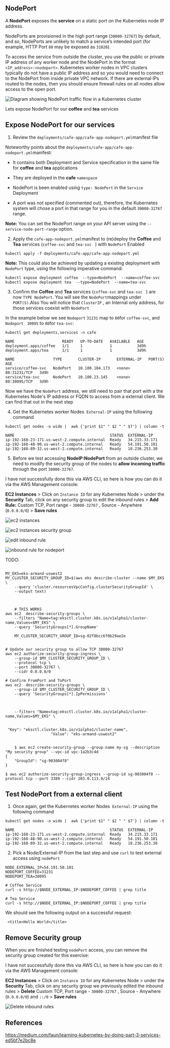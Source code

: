 ## NodePort



A **NodePort** exposes the **service** on a static port on the Kubernetes node IP address.

NodePorts are provisioned in the high port range (`30000-32767`)  by default, and so, NodePorts are unlikely to match a service’s intended port (for example, HTTP Port `80` may be exposed as `31020`).

To access the service from outside the cluster, you use the  public or private IP address of any worker node and the NodePort in the format `<IP_address>:<nodeport>`. Kubernetes worker nodes in VPC clusters typically do not have a public IP address and so you would need to connect to the NodePort from inside private VPC network. If there are external IPs routed to the nodes, then you should ensure firewall rules on all nodes allow access to the open port.



![Diagram showing NodePort traffic flow in a Kubernetes cluster](media/nodeport.png)

Lets expose NodePort for our **coffee** and **tea** services



## Expose NodePort for our services

1. Review the `deployments/cafe-app/cafe-app-nodeport.yml`manifest file

Noteworthy points about the `deployments/cafe-app/cafe-app-nodeport.yml`manifest:

* It contains both Deployment and Service specification in the same file for **coffee** and **tea** applications

* They are deployed in the **cafe** `namespace`
* NodePort is been enabled using `type: NodePort` in the `Service` Deployment
* A port was not specified (commented out), therefore, the Kubernetes system will chose a port in that range for you in the default `30000-32767` range.  

**Note:** You can set the NodePort range on your API server using the   `--service-node-port-range` option. 



2. Apply the `cafe-app-nodeport.yml`manifest to (re)deploy the **Coffee** and **Tea** services (`coffee-svc` and `tea-svc ` ) with `NodePort` Enabled

```
kubectl apply -f deployments/cafe-app/cafe-app-nodeport.yml
```

**Note:** This could also be achieved by updating a existing deployment with `NodePort` type, using the following imperative command: 

`````
kubectl expose deployment coffee  --type=NodePort  --name=coffee-svc
kubectl expose deployment tea  --type=NodePort  --name=tea-svc
`````

3. Confirm the **Coffee** and **Tea** services (`coffee-svc` and `tea-svc ` ) are now `TYPE NodePort`. You will see the `NodePort`mappings under `PORT(S)`.Also You will notice that `ClusterIP` , an Internal only address, for those services coexist with `NodePort` 

In the example below we see `Nodeport` `31231` map to `80`for `coffee-svc`, and `Nodeport` ` 30095` to `80`for `tea-svc`:

```
kubectl get deployments,services -n cafe

NAME                     READY   UP-TO-DATE   AVAILABLE   AGE
deployment.apps/coffee   1/1     1            1           3d9h
deployment.apps/tea      1/1     1            1           3d9h

NAME                 TYPE       CLUSTER-IP       EXTERNAL-IP   PORT(S)        AGE
service/coffee-svc   NodePort   10.100.104.173   <none>        80:31231/TCP   3d9h
service/tea-svc      NodePort   10.100.23.145    <none>        80:30095/TCP   3d9h
```

Now we have the `NodePort` address, we still need to pair that port with a the Kubernetes Node's IP address or FQDN to access from a external client. We can find that out in the next step

4. Get the Kubernetes worker Nodes` External-IP` using the following command

```
kubectl get nodes -o wide |  awk {'print $1" " $2 " " $7'} | column -t

NAME                                          STATUS  EXTERNAL-IP
ip-192-168-23-171.us-west-2.compute.internal  Ready   34.215.33.171
ip-192-168-48-90.us-west-2.compute.internal   Ready   54.191.50.101
ip-192-168-89-32.us-west-2.compute.internal   Ready   18.236.253.30
```

5. Before we test accessing **NodeIP:NodePort** from an outside cluster, we need to modify the security group of the nodes to **allow incoming traffic** through the port `30000-32767`.



I have not successfully done this via AWS CLI, so here is how you can do it via the AWS Management console:

**EC2 Instances** > Click on `Instance ID` for any Kubernetes Node  > under the **Security** Tab, click on any security group to edit the inbound rules > **Add Rule:** Custom TCP, Port range - `30000-32767` , Source - Anywhere (`0.0.0.0/0`) > **Save rules**

![ec2 instances](media/ec2_instances.png)



![ec2 instances security group](media/ec2_instances-security-group.png)



![edit inbound rule](media/security-group-edit-inbound-rules.png)

![inbound rule for nodeport](media/security-group-edit-inbound-rules-nodeport.png)



TODO:

```

MY_EKS=eks-armand-uswest2
MY_CLUSTER_SECURITY_GROUP_ID=$(aws eks describe-cluster --name $MY_EKS \
	--query 'cluster.resourcesVpcConfig.clusterSecurityGroupId' \
	--output text)
	

	
	# THIS WORKS
aws ec2  describe-security-groups \
	--filters "Name=tag:eksctl.cluster.k8s.io/v1alpha1/cluster-name,Values=$MY_EKS" \
	--query 'SecurityGroups[*].GroupName' 
	
	MY_CLUSTER_SECURITY_GROUP_ID=sg-02f8bcc6f0b29ae2e
	

# Update our security group to allow TCP 30000-32767
aws ec2 authorize-security-group-ingress \
	--group-id $MY_CLUSTER_SECURITY_GROUP_ID \
	--protocol tcp \
	--port 30000-32767 \
	--cidr 0.0.0.0/0
	
# Confirm FromPort and ToPort
aws ec2  describe-security-groups \
	--group-id $MY_CLUSTER_SECURITY_GROUP_ID \
	--query 'SecurityGroups[*].IpPermissions' 



	--filters "Name=tag:eksctl.cluster.k8s.io/v1alpha1/cluster-name,Values=$MY_EKS" \


 "Key": "eksctl.cluster.k8s.io/v1alpha1/cluster-name",
                    "Value": "eks-armand-uswest2"

	
	$ aws ec2 create-security-group --group-name my-sg --description "My security group" --vpc-id vpc-1a2b3c4d
{
    "GroupId": "sg-903004f8"
}

$ aws ec2 authorize-security-group-ingress --group-id sg-903004f8 --protocol tcp --port 3389 --cidr 203.0.113.0/24

```

## Test NodePort from a external client

1. Once again, get the Kubernetes worker Nodes` External-IP` using the following command

```
kubectl get nodes -o wide |  awk {'print $1" " $2 " " $7'} | column -t

NAME                                          STATUS  EXTERNAL-IP
ip-192-168-23-171.us-west-2.compute.internal  Ready   34.215.33.171
ip-192-168-48-90.us-west-2.compute.internal   Ready   54.191.50.101
ip-192-168-89-32.us-west-2.compute.internal   Ready   18.236.253.30
```

2. Pick a Node/External-IP from the last step and use `curl` to test external access using `nodePort`

```
NODE_EXTERNAL_IP=54.191.50.101
NODEPORT_COFFEE=31231
NODEPORT_TEA=30095

# Coffee Service
curl -s http://$NODE_EXTERNAL_IP:$NODEPORT_COFFEE | grep title

# Tea Service
curl -s http://$NODE_EXTERNAL_IP:$NODEPORT_COFFEE | grep title
```

We should see the following output on a successful request:

```
 <title>Hello World</title>
```



## Remove Security group 

When you are finished testing `nodePort` access, you can remove the security group created for this exercise:

I have not successfully done this via AWS CLI, so here is how you can do it via the AWS Management console:

**EC2 Instances** > Click on `Instance ID` for any Kubernetes Node  > under the **Security** Tab, click on any security group we previously edited the inbound rules > **Delete** Custom TCP, Port range - `30000-32767` , Source - Anywhere (`0.0.0.0/0`) and `::/0` > **Save rules**



![Delete inbound rules](media/security-group-delete-inbound-rules.png)

## References

https://medium.com/faun/learning-kubernetes-by-doing-part-3-services-ed5bf7e2bc8e



